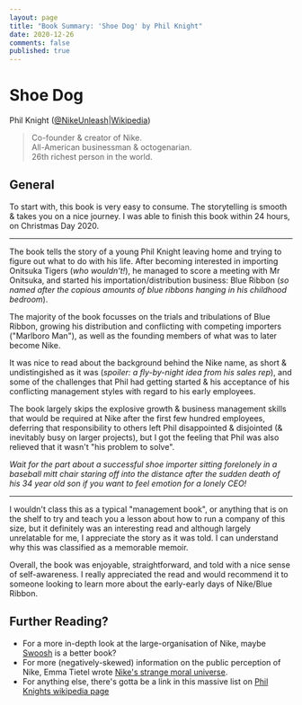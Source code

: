 ```yaml
---
layout: page
title: "Book Summary: 'Shoe Dog' by Phil Knight"
date: 2020-12-26
comments: false
published: true
---
```


# Shoe Dog

Phil Knight ([@NikeUnleash](https://twitter.com/NikeUnleash)|[Wikipedia](https://en.wikipedia.org/wiki/Phil_Knight))
> Co-founder & creator of Nike. <br />
> All-American businessman & octogenarian.<br />
> 26th richest person in the world.

## General

To start with, this book is very easy to consume. 
The storytelling is smooth & takes you on a nice journey.
I was able to finish this book within 24 hours, on Christmas Day 2020.

---

The book tells the story of a young Phil Knight leaving home and trying to figure out what to do with his life.
After becoming interested in importing Onitsuka Tigers (_who wouldn't!_), he managed to score a meeting with Mr Onitsuka, and started his importation/distribution business: Blue Ribbon (_so named after the copious amounts of blue ribbons hanging in his childhood bedroom_).

The majority of the book focusses on the trials and tribulations of Blue Ribbon, growing his distribution and conflicting with competing importers ("Marlboro Man"), as well as the founding members of what was to later become Nike.

It was nice to read about the background behind the Nike name, as short & undistingished as it was (_spoiler: a fly-by-night idea from his sales rep_), and some of the challenges that Phil had getting started & his acceptance of his conflicting management styles with regard to his early employees.

The book largely skips the explosive growth & business management skills that would be required at Nike after the first few hundred employees, deferring that responsibility to others left Phil disappointed & disjointed (& inevitably busy on larger projects), but I got the feeling that Phil was also relieved that it wasn't "his problem to solve". 

_Wait for the part about a successful shoe importer sitting forelonely in a baseball mitt chair staring off into the distance after the sudden death of his 34 year old son if you want to feel emotion for a lonely CEO!_

---

I wouldn't class this as a typical "management book", or anything that is on the shelf to try and teach you a lesson about how to run a company of this size, but it definitely was an interesting read and although largely unrelatable for me, I appreciate the story as it was told. I can understand why this was classified as a memorable memoir.

Overall, the book was enjoyable, straightforward, and told with a nice sense of self-awareness.
I really appreciated the read and would recommend it to someone looking to learn more about the early-early days of Nike/Blue Ribbon.

## Further Reading?

- For a more in-depth look at the large-organisation of Nike, maybe [Swoosh](https://www.google.com.au/books/edition/Swoosh/9mJCUuYc828C) is a better book?
- For more (negatively-skewed) information on the public perception of Nike, Emma Tietel wrote [Nike's strange moral universe](https://www.macleans.ca/general/nikes-strange-moral-universe/).
- For anything else, there's gotta be a link in this massive list on [Phil Knights wikipedia page](https://en.wikipedia.org/wiki/Phil_Knight#References)
